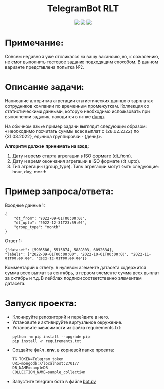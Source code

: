 <div id="header" align="center">
  <h1>TelegramBot RLT</h1>
  <img src="https://img.shields.io/badge/Python-3.10.11-F8F8FF?style=for-the-badge&logo=python&logoColor=20B2AA">
  <img src="https://img.shields.io/badge/aiogram-3.4.1-F8F8FF?style=for-the-badge&logo=telegram&logoColor=26A5E4">
  <img src="https://img.shields.io/badge/mongodb-555555?style=for-the-badge&logo=mongodb&logoColor=47A248">
</div>

# Примечание:
Совсем недавно я уже откликался на вашу вакансию, но, к сожалению, не смог выполнить тестовое задание подходящим способом. В данном варианте представлена попытка №2.

# Описание задачи:
Написание алгоритма агрегации статистических данных о зарплатах сотрудников компании по временным промежуткам. Коллекция со статистическими данными, которую необходимо использовать при выполнении задания, находится в папке [dump](dump/).

На обычном языке пример задачи выглядит следующим образом: «Необходимо посчитать суммы всех выплат с {28.02.2022} по {31.03.2022}, единица группировки - {день}».

**Алгоритм должен принимать на вход:**

1. Дату и время старта агрегации в ISO формате (dt_from).
2. Дату и время окончания агрегации в ISO формате (dt_upto).
3. Тип агрегации (group_type). Типы агрегации могут быть следующие: hour, day, month.

# Пример запроса/ответа:

Входные данные 1:
```
{
    "dt_from": "2022-09-01T00:00:00",
    "dt_upto": "2022-12-31T23:59:00",
    "group_type": "month"
}
```
Ответ 1:
```
{"dataset": [5906586, 5515874, 5889803, 6092634],
"labels": ["2022-09-01T00:00:00", "2022-10-01T00:00:00", "2022-11-01T00:00:00", "2022-12-01T00:00:00"]}
```
Комментарий к ответу: в нулевом элементе датасета содержится сумма всех выплат за сентябрь, в первом элементе сумма всех выплат за октябрь и т.д. В лейблах подписи соответственно элементам датасета.

# Запуск проекта:
- Клонируйте репозиторий и перейдите в него.
- Установите и активируйте виртуальное окружение.
- Установите зависимости из файла requirements.txt:
    ```
    python -m pip install --upgrade pip
    pip install -r requirements.txt
    ```
- Создайте файл **.env**, в корневой папке проекта:
    ```
    TG_TOKEN=Telegram_token
    URI=mongodb://localhost:27017/
    DB_NAME=sampleDB
    COLLECTION_NAME=sample_collection
    ```
- Запустите telegram бота в файле [bot.py](/src/bot.py)